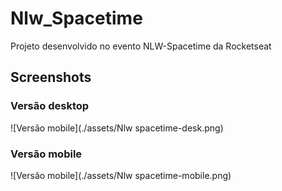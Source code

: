 # Nlw_Spacetime
Projeto desenvolvido no evento NLW-Spacetime da Rocketseat


## Screenshots

### Versão desktop

![Versão mobile](./assets/Nlw spacetime-desk.png)

### Versão mobile

![Versão mobile](./assets/Nlw spacetime-mobile.png)
